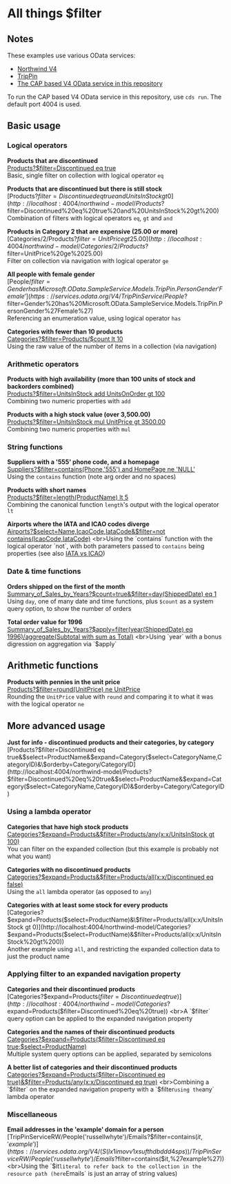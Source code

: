 # All things $filter

<!-- Auto build the HTML from this by running bin/autorebuildfilter -->

## Notes

These examples use various OData services:

* [Northwind V4](https://services.odata.org/v4/northwind/northwind.svc/)
* [TripPin](https://www.odata.org/blog/trippin-new-odata-v4-sample-service/)
* [The CAP based V4 OData service in this repository](http://localhost:4004/northwind-model/)

To run the CAP based V4 OData service in this repository, use `cds run`. The default port 4004 is used.

## Basic usage

### Logical operators

**Products that are discontinued**
<br>[Products?\$filter=Discontinued eq true](http://localhost:4004/northwind-model/Products?$filter=Discontinued%20eq%20true)
<br>Basic, single filter on collection with logical operator `eq`

**Products that are discontinued but there is still stock**
<br>[Products?$filter=Discontinued eq true and UnitsInStock gt 0](http://localhost:4004/northwind-model/Products?$filter=Discontinued%20eq%20true%20and%20UnitsInStock%20gt%200)
<br>Combination of filters with logical operators `eq`, `gt` and `and`

**Products in Category 2 that are expensive (25.00 or more)**
<br>[Categories/2/Products?$filter=UnitPrice gt 25.00](http://localhost:4004/northwind-model/Categories/2/Products?$filter=UnitPrice%20ge%2025.00)
<br>Filter on collection via navigation with logical operator `ge`

**All people with female gender**
<br>[People/$filter=Gender has Microsoft.OData.SampleService.Models.TripPin.PersonGender'Female'](https://services.odata.org/V4/TripPinService/People?$filter=Gender%20has%20Microsoft.OData.SampleService.Models.TripPin.PersonGender%27Female%27)
<br>Referencing an enumeration value, using logical operator `has`

**Categories with fewer than 10 products**
<br>[Categories?\$filter=Products/\$count lt 10](http://localhost:4004/northwind-model/Categories?$filter=Products/$count%20lt%2010)
<br>Using the raw value of the number of items in a collection (via navigation)

### Arithmetic operators

**Products with high availability (more than 100 units of stock and backorders combined)**
<br>[Products?\$filter=UnitsInStock add UnitsOnOrder gt 100](https://services.odata.org/v4/northwind/northwind.svc/Products?$filter=UnitsInStock%20add%20UnitsOnOrder%20gt%20100)
<br>Combining two numeric properties with `add`

**Products with a high stock value (over 3,500.00)**
<br>[Products?\$filter=UnitsInStock mul UnitPrice gt 3500.00](https://services.odata.org/v4/northwind/northwind.svc/Products?$filter=UnitsInStock%20mul%20UnitPrice%20gt%203500.00)
<br>Combining two numeric properties with `mul`

### String functions

**Suppliers with a '555' phone code, and a homepage**
<br>[Suppliers?\$filter=contains(Phone,'555') and HomePage ne 'NULL'](http://localhost:4004/northwind-model/Suppliers?$filter=contains(Phone,%27555%27)%20and%20HomePage%20ne%20%27NULL%27)
<br>Using the `contains` function (note arg order and no spaces)

**Products with short names**
<br>[Products?\$filter=length(ProductName) lt 5](http://localhost:4004/northwind-model/Products?$filter=length(ProductName)%20lt%205)
<br>Combining the canonical function `length`'s output with the logical operator `lt`

**Airports where the IATA and ICAO codes diverge**
<br>[Airports?\$select=Name,IcaoCode,IataCode&\$filter=not contains(IcaoCode,IataCode)](https://services.odata.org/V4/TripPinService/Airports?$select=Name,IcaoCode,IataCode&$filter=not%20contains(IcaoCode,IataCode))
<br>Using the `contains` function with the logical operator `not`, with both parameters passed to `contains` being properties (see also [IATA vs ICAO](https://en.wikipedia.org/wiki/ICAO_airport_code#ICAO_codes_versus_IATA_codes))

### Date & time functions

**Orders shipped on the first of the month**
<br>[Summary_of_Sales_by_Years?\$count=true&\$filter=day(ShippedDate) eq 1](https://services.odata.org/v4/northwind/northwind.svc/Summary_of_Sales_by_Years?$count=true&$filter=day(ShippedDate)%20eq%201)
<br>Using `day`, one of many date and time functions, plus `$count` as a system query option, to show the number of orders

**Total order value for 1996**
<br>[Summary_of_Sales_by_Years?\$apply=filter(year(ShippedDate) eq 1996)/aggregate(Subtotal with sum as Total)](http://localhost:4004/northwind-model/Summary_of_Sales_by_Years?$apply=filter(year(ShippedDate)%20eq%201996)/aggregate(Subtotal%20with%20sum%20as%20Total))
<br>Using `year` with a bonus digression on aggregation via `$apply`

## Arithmetic functions

**Products with pennies in the unit price**
<br>[Products?\$filter=round(UnitPrice) ne UnitPrice](http://localhost:4004/northwind-model/Products?$filter=round(UnitPrice)%20ne%20UnitPrice)
<br>Rounding the `UnitPrice` value with `round` and comparing it to what it was with the logical operator `ne`

## More advanced usage

**Just for info - discontinued products and their categories, by category**
<br>[Products?\$filter=Discontinued eq true&\$select=ProductName\&\$expand=Category($select=CategoryName,CategoryID)&\$orderby=Category/CategoryID](http://localhost:4004/northwind-model/Products?$filter=Discontinued%20eq%20true&$select=ProductName&$expand=Category($select=CategoryName,CategoryID)&$orderby=Category/CategoryID)

### Using a lambda operator

**Categories that have high stock products**
<br>[Categories?\$expand=Products&\$filter=Products/any(x:x/UnitsInStock gt 100)](http://localhost:4004/northwind-model/Categories?$expand=Products&$filter=Products/any(x:x/UnitsInStock%20gt%20100))
<br>You can filter on the expanded collection (but this example is probably not what you want)

**Categories with no discontinued products**
<br>[Categories?\$expand=Products&\$filter=Products/all(x:x/Discontinued eq false)](http://localhost:4004/northwind-model/Categories?$expand=Products&$filter=Products/all(x:x/Discontinued%20eq%20false))
<br>Using the `all` lambda operator (as opposed to `any`)

**Categories with at least some stock for every products**
<br>[Categories?\$expand=Products($select=ProductName)&\$filter=Products/all(x:x/UnitsInStock gt 0)](http://localhost:4004/northwind-model/Categories?$expand=Products($select=ProductName)&$filter=Products/all(x:x/UnitsInStock%20gt%200))
<br>Another example using `all`, and restricting the expanded collection data to just the product name

### Applying filter to an expanded navigation property

**Categories and their discontinued products**
<br>[Categories?\$expand=Products($filter=Discontinued eq true)](http://localhost:4004/northwind-model/Categories?$expand=Products($filter=Discontinued%20eq%20true))
<br>A `$filter` query option can be applied to the expanded navigation property

**Categories and the names of their discontinued products**
<br>[Categories?\$expand=Products(\$filter=Discontinued eq true;\$select=ProductName)](http://localhost:4004/northwind-model/Categories?$expand=Products($filter=Discontinued%20eq%20true;$select=ProductName))
<br>Multiple system query options can be applied, separated by semicolons

**A better list of categories and their discontinued products**
<br>[Categories?\$expand=Products(\$filter=Discontinued eq true)&\$filter=Products/any(x:x/Discontinued eq true)](http://localhost:4004/northwind-model/Categories?$expand=Products($filter=Discontinued%20eq%20true)&$filter=Products/any(x:x/Discontinued%20eq%20true))
<br>Combining a `$filter` on the expanded navigation property with a `$filter` using the `any` lambda operator

### Miscellaneous

**Email addresses in the 'example' domain for a person**
<br>[TripPinServiceRW/People('russellwhyte')/Emails?\$filter=contains($it,'example')](https://services.odata.org/V4/(S(lx1imovv1xsufthdbddd4sps))/TripPinServiceRW/People('russellwhyte')/Emails?$filter=contains($it,%27example%27))
<br>Using the `$it` literal to refer back to the collection in the resource path (here `Emails` is just an array of string values)
